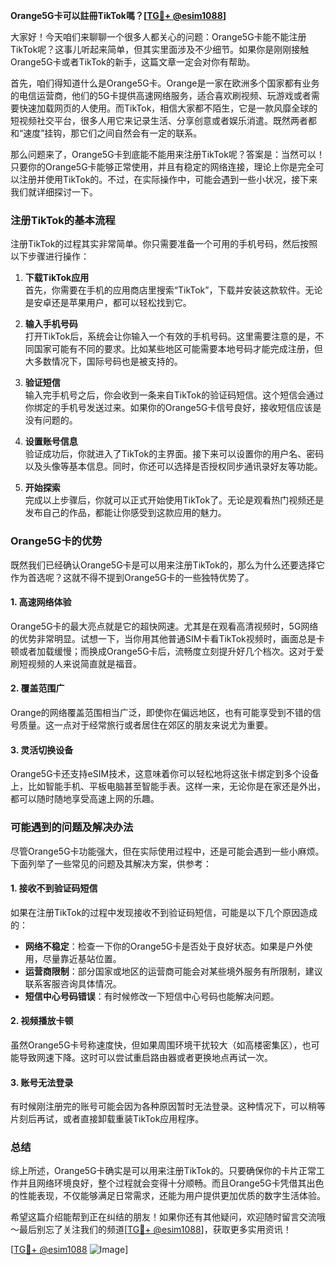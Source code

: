 **Orange5G卡可以註冊TikTok嗎？[[TG💪+ @esim1088](https://t.me/s/esim1088)]**

大家好！今天咱们来聊聊一个很多人都关心的问题：Orange5G卡能不能注册TikTok呢？这事儿听起来简单，但其实里面涉及不少细节。如果你是刚刚接触Orange5G卡或者TikTok的新手，这篇文章一定会对你有帮助。

首先，咱们得知道什么是Orange5G卡。Orange是一家在欧洲多个国家都有业务的电信运营商，他们的5G卡提供高速网络服务，适合喜欢刷视频、玩游戏或者需要快速加载网页的人使用。而TikTok，相信大家都不陌生，它是一款风靡全球的短视频社交平台，很多人用它来记录生活、分享创意或者娱乐消遣。既然两者都和“速度”挂钩，那它们之间自然会有一定的联系。

那么问题来了，Orange5G卡到底能不能用来注册TikTok呢？答案是：当然可以！只要你的Orange5G卡能够正常使用，并且有稳定的网络连接，理论上你是完全可以注册并使用TikTok的。不过，在实际操作中，可能会遇到一些小状况，接下来我们就详细探讨一下。

### 注册TikTok的基本流程

注册TikTok的过程其实非常简单。你只需要准备一个可用的手机号码，然后按照以下步骤进行操作：

1. **下载TikTok应用**  
   首先，你需要在手机的应用商店里搜索“TikTok”，下载并安装这款软件。无论是安卓还是苹果用户，都可以轻松找到它。

2. **输入手机号码**  
   打开TikTok后，系统会让你输入一个有效的手机号码。这里需要注意的是，不同国家可能有不同的要求。比如某些地区可能需要本地号码才能完成注册，但大多数情况下，国际号码也是被支持的。

3. **验证短信**  
   输入完手机号之后，你会收到一条来自TikTok的验证码短信。这个短信会通过你绑定的手机号发送过来。如果你的Orange5G卡信号良好，接收短信应该是没有问题的。

4. **设置账号信息**  
   验证成功后，你就进入了TikTok的主界面。接下来可以设置你的用户名、密码以及头像等基本信息。同时，你还可以选择是否授权同步通讯录好友等功能。

5. **开始探索**  
   完成以上步骤后，你就可以正式开始使用TikTok了。无论是观看热门视频还是发布自己的作品，都能让你感受到这款应用的魅力。

### Orange5G卡的优势

既然我们已经确认Orange5G卡是可以用来注册TikTok的，那么为什么还要选择它作为首选呢？这就不得不提到Orange5G卡的一些独特优势了。

#### 1. 高速网络体验  
Orange5G卡的最大亮点就是它的超快网速。尤其是在观看高清视频时，5G网络的优势非常明显。试想一下，当你用其他普通SIM卡看TikTok视频时，画面总是卡顿或者加载缓慢；而换成Orange5G卡后，流畅度立刻提升好几个档次。这对于爱刷短视频的人来说简直就是福音。

#### 2. 覆盖范围广  
Orange的网络覆盖范围相当广泛，即使你在偏远地区，也有可能享受到不错的信号质量。这一点对于经常旅行或者居住在郊区的朋友来说尤为重要。

#### 3. 灵活切换设备  
Orange5G卡还支持eSIM技术，这意味着你可以轻松地将这张卡绑定到多个设备上，比如智能手机、平板电脑甚至智能手表。这样一来，无论你是在家还是外出，都可以随时随地享受高速上网的乐趣。

### 可能遇到的问题及解决办法

尽管Orange5G卡功能强大，但在实际使用过程中，还是可能会遇到一些小麻烦。下面列举了一些常见的问题及其解决方案，供参考：

#### 1. 接收不到验证码短信  
如果在注册TikTok的过程中发现接收不到验证码短信，可能是以下几个原因造成的：
- **网络不稳定**：检查一下你的Orange5G卡是否处于良好状态。如果是户外使用，尽量靠近基站位置。
- **运营商限制**：部分国家或地区的运营商可能会对某些境外服务有所限制，建议联系客服咨询具体情况。
- **短信中心号码错误**：有时候修改一下短信中心号码也能解决问题。

#### 2. 视频播放卡顿  
虽然Orange5G卡号称速度快，但如果周围环境干扰较大（如高楼密集区），也可能导致网速下降。这时可以尝试重启路由器或者更换地点再试一次。

#### 3. 账号无法登录  
有时候刚注册完的账号可能会因为各种原因暂时无法登录。这种情况下，可以稍等片刻后再试，或者直接卸载重装TikTok应用程序。

### 总结

综上所述，Orange5G卡确实是可以用来注册TikTok的。只要确保你的卡片正常工作并且网络环境良好，整个过程就会变得十分顺畅。而且Orange5G卡凭借其出色的性能表现，不仅能够满足日常需求，还能为用户提供更加优质的数字生活体验。

希望这篇介绍能帮到正在纠结的朋友！如果你还有其他疑问，欢迎随时留言交流哦～最后别忘了关注我们的频道[[TG💪+ @esim1088](https://t.me/s/esim1088)]，获取更多实用资讯！

[[TG💪+ @esim1088](https://t.me/s/esim1088) ![Image](https://i.postimg.cc/4NQfJmqS/Snipaste-2025-05-13-00-14-12.png)]